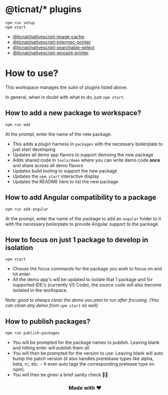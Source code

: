 # @ticnat/\* plugins

```
npm run setup
npm start
```

- [@ticnat/nativescript-image-cache](https://github.com/OPADA-Eng/ticnat-ns-plugins/tree/master/packages/nativescript-image-cache)
- [@ticnat/nativescript-intermec-printer](https://github.com/OPADA-Eng/ticnat-ns-plugins/tree/master/packages/nativescript-intermec-printer)
- [@ticnat/nativescript-searchable-select](https://github.com/OPADA-Eng/ticnat-ns-plugins/tree/master/packages/nativescript-searchable-select)
- [@ticnat/nativescript-woosim-printer](https://github.com/OPADA-Eng/ticnat-ns-plugins/tree/master/packages/nativescript-woosim-printer)

# How to use?

This workspace manages the suite of plugins listed above.

In general, when in doubt with what to do, just `npm start`.

## How to add a new package to workspace?

```
npm run add
```

At the prompt, enter the name of the new package.

- This adds a plugin harness in `packages` with the necessary boilerplate to just start developing
- Updates all demo app flavors to support demoing the new package
- Adds shared code in `tools/demo` where you can write demo code **once** and share across all demo flavors
- Updates build tooling to support the new package
- Updates the `npm start` interactive display
- Updates the README here to list the new package

## How to add Angular compatibility to a package

```
npm run add-angular
```

At the prompt, enter the name of the package to add an `angular` folder to it with the necessary boilerplate to provide Angular support to the package.

## How to focus on just 1 package to develop in isolation

```
npm start
```

- Choose the focus commands for the package you wish to focus on and hit enter.
- All the demo app's will be updated to isolate that 1 package and for supported IDE's (currently VS Code), the source code will also become isolated in the workspace.

Note: _good to always clean the demo you plan to run after focusing. (You can clean any demo from `npm start` as well)_

## How to publish packages?

```
npm run publish-packages
```

- You will be prompted for the package names to publish. Leaving blank and hitting enter will publish them all.
- You will then be prompted for the version to use. Leaving blank will auto bump the patch version (it also handles prerelease types like alpha, beta, rc, etc. - It even auto tags the corresponding prelease type on npm).
- You will then be given a brief sanity check 🧠😊

<h3 align="center">Made with ❤️</h3>
